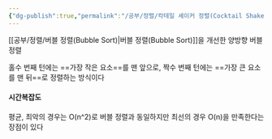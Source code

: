 ```yaml
---
{"dg-publish":true,"permalink":"/공부/정렬/칵테일 셰이커 정렬(Cocktail Shaker Sort)/","dgPassFrontmatter":true}
---
```



[[공부/정렬/버블 정렬(Bubble Sort)\|버블 정렬(Bubble Sort)]]을 개선한 양방향 버블 정렬

홀수 번째 턴에는 ==가장 작은 요소==를 맨 앞으로,
짝수 번째 턴에는 ==가장 큰 요소를 맨 뒤==로 정렬하는 방식이다

#### 시간복잡도
평균, 최악의 경우는 O(n^2)로 버블 정렬과 동일하지만
최선의 경우 O(n)을 만족한다는 장점이 있다